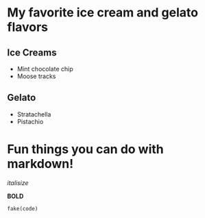 # My favorite ice cream and gelato flavors #

## Ice Creams ##
+ Mint chocolate chip
+ Moose tracks

## Gelato ##
+ Stratachella
+ Pistachio

# Fun things you can do with markdown! #
_italisize_

**BOLD**

```
fake(code)
```